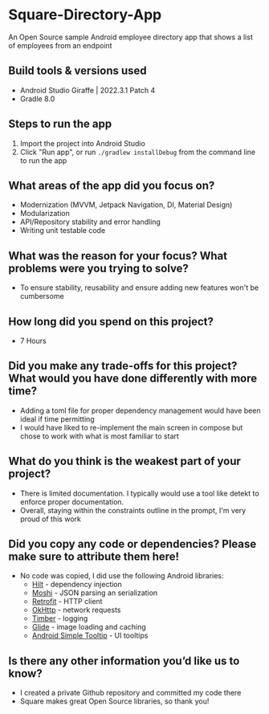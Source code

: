 # Square-Directory-App
An Open Source sample Android employee directory app that shows a list of employees from an endpoint
 
## Build tools & versions used
- Android Studio Giraffe | 2022.3.1 Patch 4
- Gradle 8.0

## Steps to run the app
1. Import the project into Android Studio
2. Click "Run app", or run `./gradlew installDebug` from the command line to run the app

## What areas of the app did you focus on?
- Modernization (MVVM, Jetpack Navigation, DI, Material Design)
- Modularization
- API/Repository stability and error handling
- Writing unit testable code

## What was the reason for your focus? What problems were you trying to solve?
- To ensure stability, reusability and ensure adding new features won't be cumbersome

## How long did you spend on this project?
- 7 Hours

## Did you make any trade-offs for this project? What would you have done differently with more time?
- Adding a toml file for proper dependency management would have been ideal if time permitting
- I would have liked to re-implement the main screen in compose but chose to work with what is most familiar to start

## What do you think is the weakest part of your project?
- There is limited documentation. I typically would use a tool like detekt to enforce proper documentation.
- Overall, staying within the constraints outline in the prompt, I'm very proud of this work

## Did you copy any code or dependencies? Please make sure to attribute them here!
- No code was copied, I did use the following Android libraries:
  - [Hilt](https://github.com/google/dagger/tree/master/java/dagger/hilt) - dependency injection
  - [Moshi](https://github.com/square/moshi) - JSON parsing an serialization
  - [Retrofit](https://github.com/square/retrofit) - HTTP client
  - [OkHttp](https://github.com/square/okhttp) - network requests
  - [Timber](https://github.com/JakeWharton/timber) - logging
  - [Glide](https://github.com/bumptech/glide) - image loading and caching
  - [Android Simple Tooltip](https://github.com/douglasjunior/android-simple-tooltip) - UI tooltips

## Is there any other information you’d like us to know?
- I created a private Github repository and committed my code there
- Square makes great Open Source libraries, so thank you!
